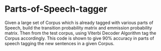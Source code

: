 # Parts-of-Speech-tagger

Given a large set of Corpus which is already tagged with various parts of Speech, build the transition probability matrix and emmission probability matrix. Then from the test corpus, using Viterbi Decoder Algorithm tag the Corpus accordingly. This code is shown to give 90% accuracy in parts of speech tagging the new sentences in a given Corpus.
